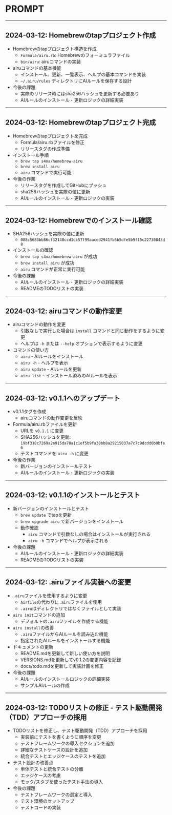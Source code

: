 # PROMPT

---

## 2024-03-12: Homebrewのtapプロジェクト作成

- Homebrewのtapプロジェクト構造を作成
  - `Formula/airu.rb`: Homebrewのフォーミュラファイル
  - `bin/airu`: airuコマンドの実装
- airuコマンドの基本機能
  - インストール、更新、一覧表示、ヘルプの基本コマンドを実装
  - `~/.airu/rules` ディレクトリにAIルールを保存する設計
- 今後の課題
  - 実際のリリース時にはsha256ハッシュを更新する必要あり
  - AIルールのインストール・更新ロジックの詳細実装

---

## 2024-03-12: Homebrewのtapプロジェクト完成

- Homebrewのtapプロジェクトを完成
  - Formula/airu.rbファイルを修正
  - リリースタグの作成準備
- インストール手順
  - `brew tap s4na/homebrew-airu`
  - `brew install airu`
  - `airu` コマンドで実行可能
- 今後の作業
  - リリースタグを作成してGitHubにプッシュ
  - sha256ハッシュを実際の値に更新
  - AIルールのインストール・更新ロジックの実装

---

## 2024-03-12: Homebrewでのインストール確認

- SHA256ハッシュを実際の値に更新
  - `088c5683bb86cf32148ccd1dc57f99aaced2941fb5b5dfe5b9f15c22730843d8`
- インストールの確認
  - `brew tap s4na/homebrew-airu` が成功
  - `brew install airu` が成功
  - `airu` コマンドが正常に実行可能
- 今後の課題
  - AIルールのインストール・更新ロジックの詳細実装
  - READMEのTODOリストの実装

---

## 2024-03-12: airuコマンドの動作変更

- airuコマンドの動作を変更
  - 引数なしで実行した場合は `install` コマンドと同じ動作をするように変更
  - ヘルプは `-h` または `--help` オプションで表示するように変更
- コマンドの使い方
  - `airu` - AIルールをインストール
  - `airu -h` - ヘルプを表示
  - `airu update` - AIルールを更新
  - `airu list` - インストール済みのAIルールを表示

---

## 2024-03-12: v0.1.1へのアップデート

- v0.1.1タグを作成
  - airuコマンドの動作変更を反映
- Formula/airu.rbファイルを更新
  - URLを `v0.1.1` に変更
  - SHA256ハッシュを更新: `19bf318c7269a2e915da70a1c1ef5b9fa30bb8a29215037a7c7c9dcdd0b9bfe6`
  - テストコマンドを `airu -h` に変更
- 今後の作業
  - 新バージョンのインストールテスト
  - AIルールのインストール・更新ロジックの実装

---

## 2024-03-12: v0.1.1のインストールとテスト

- 新バージョンのインストールとテスト
  - `brew update` でtapを更新
  - `brew upgrade airu` で新バージョンをインストール
  - 動作確認
    - `airu` コマンドで引数なしの場合はインストールが実行される
    - `airu -h` コマンドでヘルプが表示される
- 今後の課題
  - AIルールのインストール・更新ロジックの詳細実装
  - READMEのTODOリストの実装

---

## 2024-03-12: .airuファイル実装への変更

- `.airu`ファイルを使用するように変更
  - `Airfile`の代わりに`.airu`ファイルを使用
  - `.airu`はディレクトリではなくファイルとして実装
- `airu init`コマンドの追加
  - デフォルトの`.airu`ファイルを作成する機能
- `airu install`の改善
  - `.airu`ファイルからAIルールを読み込む機能
  - 指定されたAIルールをインストールする機能
- ドキュメントの更新
  - README.mdを更新して新しい使い方を説明
  - VERSIONS.mdを更新してv0.1.2の変更内容を記録
  - docs/todo.mdを更新して実装計画を修正
- 今後の課題
  - AIルールのインストールロジックの詳細実装
  - サンプルAIルールの作成

---

## 2024-03-12: TODOリストの修正 - テスト駆動開発（TDD）アプローチの採用

- TODOリストを修正し、テスト駆動開発（TDD）アプローチを採用
  - 実装前にテストを書くように順序を変更
  - テストフレームワークの導入セクションを追加
  - 詳細なテストケースの設計を追加
  - 統合テストとエッジケースのテストを追加
- テスト設計の改善点
  - 単体テストと統合テストの分離
  - エッジケースの考慮
  - モック/スタブを使ったテスト手法の導入
- 今後の課題
  - テストフレームワークの選定と導入
  - テスト環境のセットアップ
  - テストコードの実装
